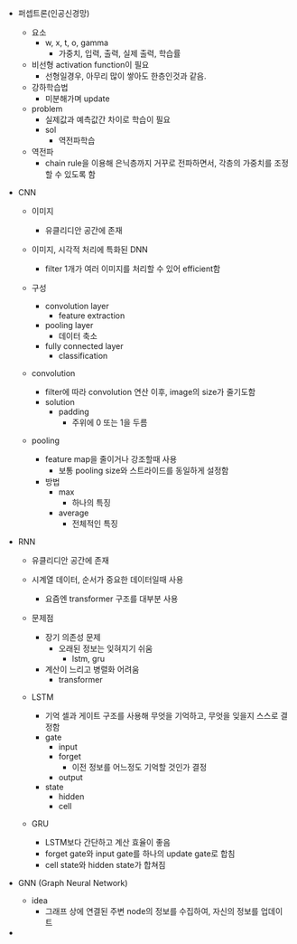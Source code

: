 - 퍼셉트론(인공신경망)
	- 요소
		- w, x, t, o, gamma
			-  가중치, 입력, 출력, 실제 출력, 학습률
	- 비선형 activation function이 필요
		- 선형일경우, 아무리 많이 쌓아도 한층인것과 같음.
	- 강하학습법
		- 미분해가며 update
	- problem
		- 실제값과 예측값간 차이로 학습이 필요
		- sol
			- 역전파학습
	- 역전파
		- chain rule을 이용해 은닉층까지 거꾸로 전파하면서, 각층의 가중치를 조정할 수 있도록 함

- CNN
	- 이미지
		- 유클리디안 공간에 존재 
	- 이미지, 시각적 처리에 특화된 DNN
		- filter 1개가 여러 이미지를 처리할 수 있어 efficient함
	
	- 구성
		- convolution layer
			- feature extraction
		- pooling layer
			- 데이터 축소
		- fully connected layer
			- classification
	
	- convolution
		- filter에 따라 convolution 연산 이후, image의 size가 줄기도함
		- solution
			- padding
				- 주위에 0 또는 1을 두름
	
	- pooling
		- feature map을 줄이거나 강조할때 사용
			- 보통 pooling size와 스트라이드를 동일하게 설정함
		- 방법
			- max
				- 하나의 특징
			- average
				- 전체적인 특징

- RNN
	- 유클리디안 공간에 존재
	- 시계열 데이터, 순서가 중요한 데이터일때 사용
		- 요즘엔 transformer 구조를 대부분 사용
	
	- 문제점
		- 장기 의존성 문제
			- 오래된 정보는 잊혀지기 쉬움
				- lstm, gru
		- 계산이 느리고 병렬화 어려움
			- transformer
	
	- LSTM
		- 기억 셀과 게이트 구조를 사용해 무엇을 기억하고, 무엇을 잊을지 스스로 결정함
		- gate
			- input 
			- forget 
				- 이전 정보를 어느정도 기억할 것인가 결정
			- output
		- state
			- hidden
			- cell
	- GRU
		- LSTM보다 간단하고 계산 효율이 좋음
		- forget gate와 input gate를 하나의 update gate로 합침
		- cell state와 hidden state가 합쳐짐
- GNN (Graph Neural Network)
	- idea
		- 그래프 상에 연결된 주변 node의 정보를 수집하여, 자신의 정보를 업데이트

- 